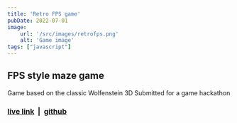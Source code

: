 ```yaml
---
title: 'Retro FPS game'
pubDate: 2022-07-01
image:
    url: '/src/images/retrofps.png'
    alt: 'Game image'
tags: ["javascript"]
---
```

## FPS style maze game
Game based on the classic Wolfenstein 3D
Submitted for a game hackathon

### [live link](https://main.d3kahfarvylhxu.amplifyapp.com/) &nbsp;|&nbsp; [github](https://github.com/sz44/canvasRetroFPS)

